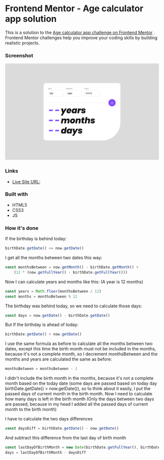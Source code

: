 # Frontend Mentor - Age calculator app solution

This is a solution to
the [Age calculator app challenge on Frontend Mentor](https://www.frontendmentor.io/challenges/age-calculator-app-dF9DFFpj-Q)
. Frontend Mentor challenges help you improve your coding skills by building realistic projects.

### Screenshot

![](./screenshot.png)

### Links

- [Live Site URL:](https://bytepack-frontendmentor-age-calculator.dev/)

### Built with

- HTML5
- CSS3
- JS

### How it's done

If the birthday is behind today:

```js
birthDate.getDate() <= now.getDate()
```

I get all the months between two dates this way:

```js
const monthsBetween = now.getMonth() - birthDate.getMonth() +
    (12 * (now.getFullYear() - birthDate.getFullYear()))
```

Now I can calculate years and months like this:
(A year is 12 months)

```js
const years = Math.floor(monthsBetween / 12)
const months = monthsBetween % 12
```

The birthday was behind today, so we need to calculate those days:

```js
const days = now.getDate() - birthDate.getDate()
```

But If the birthday is ahead of today:

```js
birthDate.getDate() > now.getDate()
```

I use the same formula as before to calculate all the months between two dates, except this time the birth month must
not be included in the months, because it's not a complete month, so I decrement monthsBetween and the months and years
are calculated the same as before:

```js
monthsBetween = monthsBetween - 1
```

I didn't include the birth month in the months, because it's not a complete month based on the today date (some days are
passed based on today day birthDate.getDate() > now.getDate()), so to think about it easily, I put the passed days of
current month in the birth month. Now I need to calculate how many days is left in the birth month
(Only the days between two days are passed, because in my head I added all the passed days of current month to the
birth month)

I have to calculate the two days differences

```js
const daysDiff = birthDate.getDate() - now.getDate()
```

And subtract this difference from the last day of birth month

````js
const lastDayOfBirthMonth = new Date(birthDate.getFullYear(), birthDate.getMonth() + 1, 0).getDate()
days = lastDayOfBirthMonth - daysDiff
````